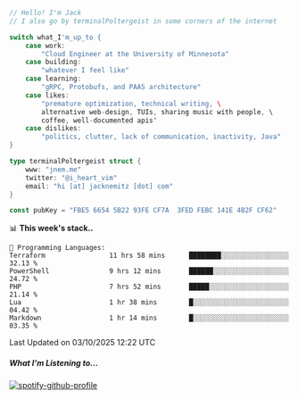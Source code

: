 ```go
// Hello! I'm Jack
// I also go by terminalPoltergeist in some corners of the internet

switch what_I'm_up_to {
    case work:
        "Cloud Engineer at the University of Minnesota"
    case building:
        "whatever I feel like"
    case learning:
        "gRPC, Protobufs, and PAAS architecture"
    case likes:
        "premature optimization, technical writing, \
        alternative web-design, TUIs, sharing music with people, \
        coffee, well-documented apis"
    case dislikes:
        "politics, clutter, lack of communication, inactivity, Java"
}

type terminalPoltergeist struct {
    www: "jnem.me"
    twitter: "@i_heart_vim"
    email: "hi [at] jacknemitz [dot] com"
}

const pubKey = "FBE5 6654 5B22 93FE CF7A  3FED FEBC 141E 4B2F CF62"
```

<!--START_SECTION:waka-->
📊 **This week's stack..** 

```text
💬 Programming Languages: 
Terraform                11 hrs 58 mins      ████████░░░░░░░░░░░░░░░░░   32.13 % 
PowerShell               9 hrs 12 mins       ██████░░░░░░░░░░░░░░░░░░░   24.72 % 
PHP                      7 hrs 52 mins       █████░░░░░░░░░░░░░░░░░░░░   21.14 % 
Lua                      1 hr 38 mins        █░░░░░░░░░░░░░░░░░░░░░░░░   04.42 % 
Markdown                 1 hr 14 mins        █░░░░░░░░░░░░░░░░░░░░░░░░   03.35 % 
```


 Last Updated on 03/10/2025 12:22 UTC
<!--END_SECTION:waka-->

##### What I'm Listening to...

[![spotify-github-profile](https://jnem.me/listening-item?maxAge=2592000)](https://jnem.me/listening)
